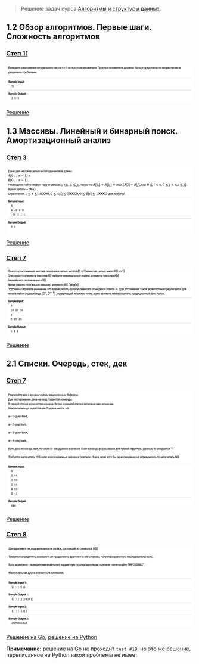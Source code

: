 > Решение задач курса [Алгоритмы и структуры данных](https://stepik.org/course/156/).

## 1.2 Обзор алгоритмов. Первые шаги. Сложность алгоритмов

### [Степ 11](https://stepik.org/lesson/12555/step/11)

![Условие задачи](lesson-12555/step-11.png)

[Решение](lesson-12555/step-11.go)

## 1.3 Массивы. Линейный и бинарный поиск. Амортизационный анализ

### [Степ 3](https://stepik.org/lesson/12556/step/3)

![Условие задачи](lesson-12556/step-3.png)

[Решение](lesson-12556/step-3.go)

### [Степ 7](https://stepik.org/lesson/12556/step/7)

![Условие задачи](lesson-12556/step-7.png)

[Решение](lesson-12556/step-7.go)

## 2.1 Списки. Очередь, стек, дек

### [Степ 7](https://stepik.org/lesson/12559/step/7)

![Условие задачи](lesson-12559/step-7.png)

[Решение](lesson-12559/step-7.go)

### [Степ 8](https://stepik.org/lesson/12559/step/8)

![Условие задачи](lesson-12559/step-8.png)

[Решение на Go](lesson-12559/step-8.go), [решение на Python](lesson-12559/step-8.py)

**Примечание:** решение на Go не проходит `test #19`, но это же решение, переписанное на Python такой проблемы не имеет.
